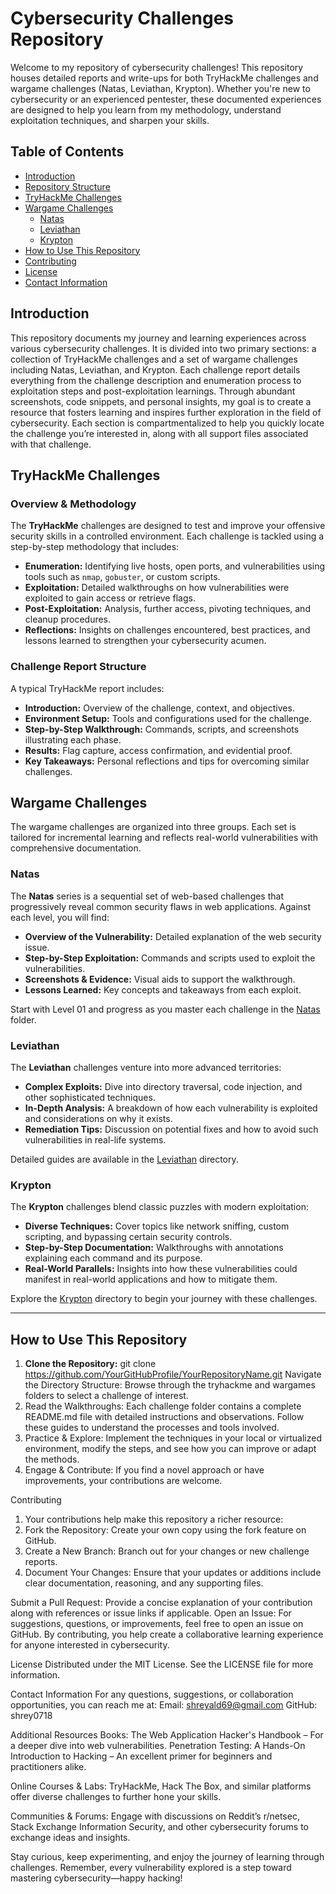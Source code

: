 # Cybersecurity Challenges Repository

Welcome to my repository of cybersecurity challenges! This repository houses detailed reports and write-ups for both TryHackMe challenges and wargame challenges (Natas, Leviathan, Krypton). Whether you're new to cybersecurity or an experienced pentester, these documented experiences are designed to help you learn from my methodology, understand exploitation techniques, and sharpen your skills.

## Table of Contents
- [Introduction](#introduction)
- [Repository Structure](#repository-structure)
- [TryHackMe Challenges](#tryhackme-challenges)
- [Wargame Challenges](#wargame-challenges)
  - [Natas](#natas)
  - [Leviathan](#leviathan)
  - [Krypton](#krypton)
- [How to Use This Repository](#how-to-use-this-repository)
- [Contributing](#contributing)
- [License](#license)
- [Contact Information](#contact-information)

## Introduction
This repository documents my journey and learning experiences across various cybersecurity challenges. It is divided into two primary sections: a collection of TryHackMe challenges and a set of wargame challenges including Natas, Leviathan, and Krypton. Each challenge report details everything from the challenge description and enumeration process to exploitation steps and post-exploitation learnings. Through abundant screenshots, code snippets, and personal insights, my goal is to create a resource that fosters learning and inspires further exploration in the field of cybersecurity.
Each section is compartmentalized to help you quickly locate the challenge you’re interested in, along with all support files associated with that challenge.

## TryHackMe Challenges

### Overview & Methodology
The **TryHackMe** challenges are designed to test and improve your offensive security skills in a controlled environment. Each challenge is tackled using a step-by-step methodology that includes:
- **Enumeration:** Identifying live hosts, open ports, and vulnerabilities using tools such as `nmap`, `gobuster`, or custom scripts.
- **Exploitation:** Detailed walkthroughs on how vulnerabilities were exploited to gain access or retrieve flags.
- **Post-Exploitation:** Analysis, further access, pivoting techniques, and cleanup procedures.
- **Reflections:** Insights on challenges encountered, best practices, and lessons learned to strengthen your cybersecurity acumen.

### Challenge Report Structure
A typical TryHackMe report includes:
- **Introduction:** Overview of the challenge, context, and objectives.
- **Environment Setup:** Tools and configurations used for the challenge.
- **Step-by-Step Walkthrough:** Commands, scripts, and screenshots illustrating each phase.
- **Results:** Flag capture, access confirmation, and evidential proof.
- **Key Takeaways:** Personal reflections and tips for overcoming similar challenges.

## Wargame Challenges

The wargame challenges are organized into three groups. Each set is tailored for incremental learning and reflects real-world vulnerabilities with comprehensive documentation.

### Natas
The **Natas** series is a sequential set of web-based challenges that progressively reveal common security flaws in web applications. Against each level, you will find:
- **Overview of the Vulnerability:** Detailed explanation of the web security issue.
- **Step-by-Step Exploitation:** Commands and scripts used to exploit the vulnerabilities.
- **Screenshots & Evidence:** Visual aids to support the walkthrough.
- **Lessons Learned:** Key concepts and takeaways from each exploit.

Start with Level 01 and progress as you master each challenge in the [Natas](./wargames/natas/) folder.

### Leviathan
The **Leviathan** challenges venture into more advanced territories:
- **Complex Exploits:** Dive into directory traversal, code injection, and other sophisticated techniques.
- **In-Depth Analysis:** A breakdown of how each vulnerability is exploited and considerations on why it exists.
- **Remediation Tips:** Discussion on potential fixes and how to avoid such vulnerabilities in real-life systems.

Detailed guides are available in the [Leviathan](./wargames/leviathan/) directory.

### Krypton
The **Krypton** challenges blend classic puzzles with modern exploitation:
- **Diverse Techniques:** Cover topics like network sniffing, custom scripting, and bypassing certain security controls.
- **Step-by-Step Documentation:** Walkthroughs with annotations explaining each command and its purpose.
- **Real-World Parallels:** Insights into how these vulnerabilities could manifest in real-world applications and how to mitigate them.

Explore the [Krypton](./wargames/krypton/) directory to begin your journey with these challenges.

---

## How to Use This Repository
1. **Clone the Repository:**
   git clone https://github.com/YourGitHubProfile/YourRepositoryName.git
   Navigate the Directory Structure: Browse through the tryhackme and wargames folders to select a challenge of interest.
3. Read the Walkthroughs: Each challenge folder contains a complete README.md file with detailed instructions and observations. Follow these guides to understand the processes and tools involved.
4. Practice & Explore: Implement the techniques in your local or virtualized environment, modify the steps, and see how you can improve or adapt the methods.
5. Engage & Contribute: If you find a novel approach or have improvements, your contributions are welcome.

Contributing
1. Your contributions help make this repository a richer resource:
2. Fork the Repository: Create your own copy using the fork feature on GitHub.
3. Create a New Branch: Branch out for your changes or new challenge reports.
4. Document Your Changes: Ensure that your updates or additions include clear documentation, reasoning, and any supporting files.

Submit a Pull Request: Provide a concise explanation of your contribution along with references or issue links if applicable.
Open an Issue: For suggestions, questions, or improvements, feel free to open an issue on GitHub.
By contributing, you help create a collaborative learning experience for anyone interested in cybersecurity.

License
Distributed under the MIT License. See the LICENSE file for more information.

Contact Information
For any questions, suggestions, or collaboration opportunities, you can reach me at:
Email: shreyald69@gmail.com
GitHub: shrey0718

Additional Resources
Books:
The Web Application Hacker's Handbook – For a deeper dive into web vulnerabilities.
Penetration Testing: A Hands-On Introduction to Hacking – An excellent primer for beginners and practitioners alike.

Online Courses & Labs:
TryHackMe, Hack The Box, and similar platforms offer diverse challenges to further hone your skills.

Communities & Forums:
Engage with discussions on Reddit’s r/netsec, Stack Exchange Information Security, and other cybersecurity forums to exchange ideas and insights.

Stay curious, keep experimenting, and enjoy the journey of learning through challenges. Remember, every vulnerability explored is a step toward mastering cybersecurity—happy hacking!


